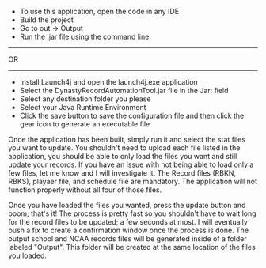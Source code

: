 - To use this application, open the code in any IDE
- Build the project
- Go to out -> Output
- Run the .jar file using the command line
____________________________________________
  OR
____________________________________________  
- Install Launch4j and open the launch4j.exe application
- Select the DynastyRecordAutomationTool.jar file in the Jar: field
- Select any destination folder you please
- Select your Java Runtime Environment
- Click the save button to save the configuration file and then click the gear icon to generate an executable file


Once the application has been built, simply run it and select the stat files you want to update. You shouldn't need
to upload each file listed in the application, you should be able to only load the files you want and still update
your records. If you have an issue with not being able to load only a few files, let me know and I will investigate
it. The Record files (RBKN, RBKS), playaer file, and schedule file are mandatory. The application will not function
properly without all four of those files.

Once you have loaded the files you wanted, press the update button and boom; that's it! The process is pretty fast so 
you shouldn't have to wait long for the record files to be updated; a few seconds at most. I will eventually push a fix
to create a confirmation window once the process is done. The output school and NCAA records files will be generated 
inside of a folder labeled "Output". This folder will be created at the same location of the files you loaded. 
